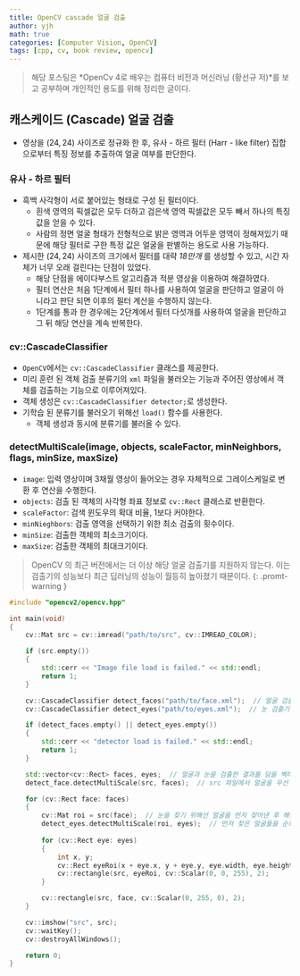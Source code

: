 ```yaml
---
title: OpenCV cascade 얼굴 검출
author: yjh
math: true
categories: [Computer Vision, OpenCV]
tags: [cpp, cv, book review, opencv]
---
```


> 해당 포스팅은 *OpenCv 4로 배우는 컴퓨터 비전과 머신러닝 (황선규 저)*를 보고 공부하며 개인적인 용도를 위해 정리한 글이다.

## 캐스케이드 (Cascade) 얼굴 검출

- 영상을 $(24, 24)$ 사이즈로 정규화 한 후, 유사 - 하르 필터 (Harr - like filter) 집합으로부터 특징 정보를 추출하여 얼굴 여부를 판단한다.

### 유사 - 하르 필터

- 흑백 사각형이 서로 붙어있는 형태로 구성 된 필터이다.
  - 흰색 영역의 픽셀값은 모두 더하고 검은색 영역 픽셀값은 모두 빼서 하나의 특징값을 얻을 수 있다.
  - 사람의 정면 얼굴 형태가 전형적으로 밝은 영역과 어두운 영역이 정해져있기 때문에 해당 필터로 구한 특정 값은 얼굴을 판별하는 용도로 사용 가능하다.
- 제시한 $(24, 24)$ 사이즈의 크기에서 필터를 대략 *18만개* 를 생성할 수 있고, 시간 자체가 너무 오래 걸린다는 단점이 있었다.
  - 해당 단점을 에이다부스트 알고리즘과 적분 영상을 이용하여 해결하였다.
  - 필터 연산은 처음 1단계에서 필터 하나를 사용하여 얼굴을 판단하고 얼굴이 아니라고 판단 되면 이후의 필터 계산을 수행하지 않는다.
  - 1단계를 통과 한 경우에는 2단계에서 필터 다섯개를 사용하여 얼굴을 판단하고 그 뒤 해당 연산을 계속 반복한다.

### cv::CascadeClassifier

- `OpenCV`에서는 `cv::CascadeClassifier` 클래스를 제공한다.
- 미리 훈련 된 객체 검출 분류기의 `xml` 파일을 불러오는 기능과 주어진 영상에서 객체를 검출하는 기능으로 이루어져있다.
- 객체 생성은 `cv::CascadeClassifier detector;`로 생성한다.
- 기학습 된 분류기를 불러오기 위해선 `load()` 함수를 사용한다.
  - 객체 생성과 동시에 분류기를 불러올 수 있다.

### detectMultiScale(image, objects, scaleFactor, minNeighbors, flags, minSize, maxSize)

- `image`: 입력 영상이며 3채월 영상이 들어오는 경우 자체적으로 그레이스케일로 변환 후 연산을 수행한다.
- `objects`: 검출 된 객체의 사각형 좌표 정보로 `cv::Rect` 클래스로 반환한다.
- `scaleFactor`: 검색 윈도우의 확대 비율, 1보다 커야한다.
- `minNieghbors`: 검출 영역을 선택하기 위한 최소 검출의 횟수이다.
- `minSize`: 검출한 객체의 최소크기이다.
- `maxSize`: 검출한 객체의 최대크기이다.

> OpenCV 의 최근 버전에서는 더 이상 해당 얼굴 검출기를 지원하지 않는다. 이는 검출기의 성능보다 최근 딥러닝의 성능이 월등히 높아졌기 때문이다.
{: .promt-warning }

```cpp
#include "opencv2/opencv.hpp"

int main(void)
{
    cv::Mat src = cv::imread("path/to/src", cv::IMREAD_COLOR);

    if (src.empty())
    {
        std::cerr << "Image file load is failed." << std::endl;
        return 1;
    }

    cv::CascadeClassifier detect_faces("path/to/face.xml");  // 얼굴 검출기
    cv::CascadeClassifier detect_eyes("path/to/eyes.xml");  // 눈 검출기

    if (detect_faces.empty() || detect_eyes.empty())
    {
        std::cerr << "detector load is failed." << std::endl;
        return 1;
    }

    std::vector<cv::Rect> faces, eyes;  // 얼굴과 눈을 검출한 결과를 담을 벡터
    detect_face.detectMultiScale(src, faces);  // src 파일에서 얼굴을 우선 찾음

    for (cv::Rect face: faces)
    {
        cv::Mat roi = src(face);  // 눈을 찾기 위해선 얼굴을 먼저 찾아낸 후 해당 영역에서 찾으면 훨씬 효율적이다.
        detect_eyes.detectMultiScale(roi, eyes);  // 먼저 찾은 얼굴들을 순회하면서 눈 영역을 찾아낸다.
        
        for (cv::Rect eye: eyes)
        {
            int x, y;
            cv::Rect eyeRoi(x + eye.x, y + eye.y, eye.width, eye.height);  // src 파일에서 눈의 영역이 어딘지 파악
            cv::rectangle(src, eyeRoi, cv::Scalar(0, 0, 255), 2);
        }

        cv::rectangle(src, face, cv::Scalar(0, 255, 0), 2);
    }

    cv::imshow("src", src);
    cv::waitKey();
    cv::destroyAllWindows();

    return 0;
}
```
